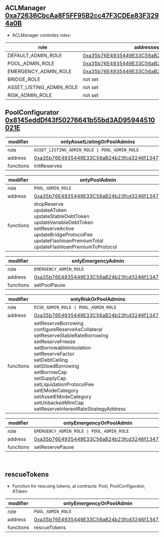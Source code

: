 ## ACLManager [0xa72636CbcAa8F5FF95B2cc47F3CDEe83F3294a0B](https://snowtrace.io/address/0xa72636CbcAa8F5FF95B2cc47F3CDEe83F3294a0B)

- ACLManager controles roles:

| role | addresses |
| --------- | -------- |
DEFAULT_ADMIN_ROLE | [0xa35b76E4935449E33C56aB24b23fcd3246f13470](https://snowtrace.io/address/0xa35b76E4935449E33C56aB24b23fcd3246f13470)
POOL_ADMIN_ROLE | [0xa35b76E4935449E33C56aB24b23fcd3246f13470](https://snowtrace.io/address/0xa35b76E4935449E33C56aB24b23fcd3246f13470)
EMERGENCY_ADMIN_ROLE | [0xa35b76E4935449E33C56aB24b23fcd3246f13470](https://snowtrace.io/address/0xa35b76E4935449E33C56aB24b23fcd3246f13470)
BRIDGE_ROLE | not set
ASSET_LISTING_ADMIN_ROLE | not set
RISK_ADMIN_ROLE | not set


## PoolConfigurator [0x8145eddDf43f50276641b55bd3AD95944510021E](https://snowtrace.io/address/0x8145eddDf43f50276641b55bd3AD95944510021E)

| modifier | onlyAssetListingOrPoolAdmins | 
| --------- | -------- |
| role | `ASSET_LISTING_ADMIN_ROLE \| POOL_ADMIN_ROLE`
| address | [0xa35b76E4935449E33C56aB24b23fcd3246f13470](https://snowtrace.io/address/0xa35b76E4935449E33C56aB24b23fcd3246f13470) 
| functions | initReserves

| modifier | onlyPoolAdmin | 
| --------- | -------- |
| role | `POOL_ADMIN_ROLE`
| address | [0xa35b76E4935449E33C56aB24b23fcd3246f13470](https://snowtrace.io/address/0xa35b76E4935449E33C56aB24b23fcd3246f13470) 
| functions | dropReserve<br/> updateAToken<br/> updateStableDebtToken<br/> updateVariableDebtToken<br/> setReserveActive<br/> updateBridgeProtocolFee<br/> updateFlashloanPremiumTotal<br/> updateFlashloanPremiumToProtocol

| modifier | onlyEmergencyAdmin | 
| --------- | -------- |
| role | `EMERGENCY_ADMIN_ROLE`
| address | [0xa35b76E4935449E33C56aB24b23fcd3246f13470](https://snowtrace.io/address/0xa35b76E4935449E33C56aB24b23fcd3246f13470) 
| functions | setPoolPause

| modifier | onlyRiskOrPoolAdmins | 
| --------- | -------- |
| role | `RISK_ADMIN_ROLE \| POOL_ADMIN_ROLE`
| address | [0xa35b76E4935449E33C56aB24b23fcd3246f13470](https://snowtrace.io/address/0xa35b76E4935449E33C56aB24b23fcd3246f13470) 
| functions | setReserveBorrowing<br/> configureReserveAsCollateral<br/> setReserveStableRateBorrowing<br/> setReserveFreeze<br/> setBorrowableInIsolation<br/> setReserveFactor<br/> setDebtCeiling<br/> setSiloedBorrowing<br/> setBorrowCap<br/> setSupplyCap<br/> setLiquidationProtocolFee<br/> setEModeCategory<br/> setAssetEModeCategory<br/> setUnbackedMintCap<br/> setReserveInterestRateStrategyAddress


| modifier | onlyEmergencyOrPoolAdmin | 
| --------- | -------- |
| role | `EMERGENCY_ADMIN_ROLE \| POOL_ADMIN_ROLE`
| address | [0xa35b76E4935449E33C56aB24b23fcd3246f13470](https://snowtrace.io/address/0xa35b76E4935449E33C56aB24b23fcd3246f13470) 
| functions | setReservePause

<br/>

## rescueTokens

- Function for rescuing tokens, at contracts: Pool, PoolConfigurator, AToken

| modifier | onlyEmergencyOrPoolAdmin | 
| --------- | -------- |
| role | `POOL_ADMIN_ROLE`
| address | [0xa35b76E4935449E33C56aB24b23fcd3246f13470](https://snowtrace.io/address/0xa35b76E4935449E33C56aB24b23fcd3246f13470) 
| functions | rescueTokens


